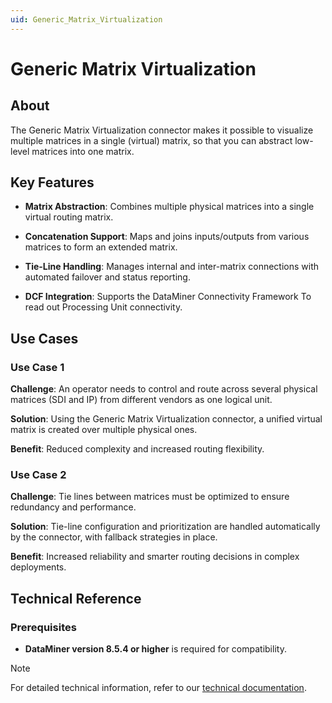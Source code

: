 ```yaml
---
uid: Generic_Matrix_Virtualization
---
```


# Generic Matrix Virtualization

## About

The Generic Matrix Virtualization connector makes it possible to visualize multiple matrices in a single (virtual) matrix, so that you can abstract low-level matrices into one matrix.

## Key Features

- **Matrix Abstraction**: Combines multiple physical matrices into a single virtual routing matrix.

- **Concatenation Support**: Maps and joins inputs/outputs from various matrices to form an extended matrix.

- **Tie-Line Handling**: Manages internal and inter-matrix connections with automated failover and status reporting.

- **DCF Integration**: Supports the DataMiner Connectivity Framework To read out Processing Unit connectivity.

## Use Cases

### Use Case 1

**Challenge**: An operator needs to control and route across several physical matrices (SDI and IP) from different vendors as one logical unit.

**Solution**: Using the Generic Matrix Virtualization connector, a unified virtual matrix is created over multiple physical ones.

**Benefit**: Reduced complexity and increased routing flexibility.

### Use Case 2

**Challenge**: Tie lines between matrices must be optimized to ensure redundancy and performance.

**Solution**: Tie-line configuration and prioritization are handled automatically by the connector, with fallback strategies in place.

**Benefit**: Increased reliability and smarter routing decisions in complex deployments.

## Technical Reference

### Prerequisites

- **DataMiner version 8.5.4 or higher** is required for compatibility.


> [!NOTE]
> For detailed technical information, refer to our [technical documentation](xref:Connector_help_Generic_Matrix_Virtualization_Technical).